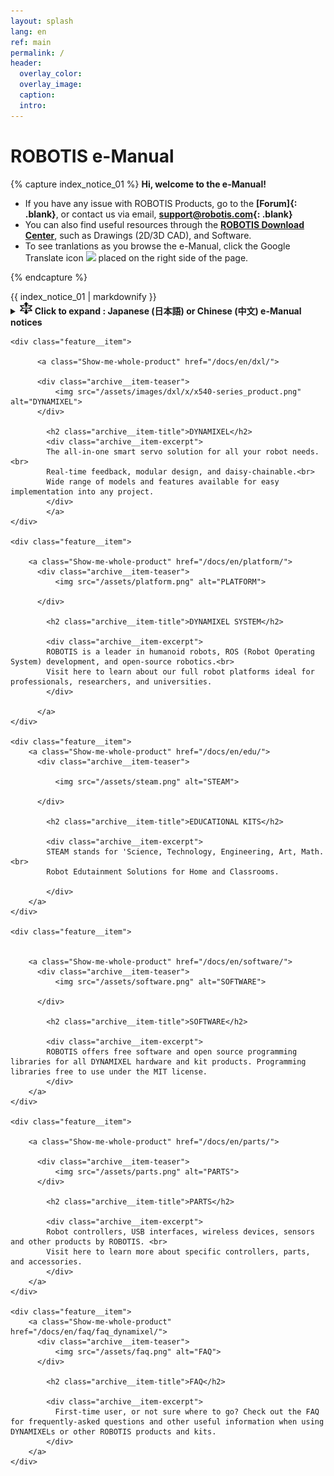 ```yaml
---
layout: splash
lang: en
ref: main
permalink: /
header:
  overlay_color:
  overlay_image:
  caption:
  intro:
---
```


# ROBOTIS e-Manual

{% capture index_notice_01 %}
**Hi, welcome to the e-Manual!**

- If you have any issue with ROBOTIS Products, go to the **[Forum]{: .blank}**, or contact us via email, **[support@robotis.com](mailto:support@robotis.com){: .blank}**
- You can also find useful resources through the **[ROBOTIS Download Center]**, such as Drawings (2D/3D CAD), and Software.
- To see tranlations as you browse the e-Manual, click the Google Translate icon <img src="/assets/images/icon_google.png"> placed on the right side of the page.

[https://community.robotis.us/]: https://community.robotis.us/
[robotis download center]: http://en.robotis.com/service/downloadcenter.php

{% endcapture %}

<div class="notice--success">{{ index_notice_01 | markdownify }}</div>

<details>
<summary><img src="/assets/images/icon_unfold.png" alt="Click Here" width="20" height="20">
<b>Click to expand : Japanese (日本語) or Chinese (中文) e-Manual notices</b>
</summary> 
<ul>
  <li> 日本語e-manualは現時点で編集されていません。 英語版ページをご参照下さい。</li>
  <li> 目前, 还没有中文版. 请使用提供的Google翻译器 <img src="/assets/images/icon_google.png">. </li>
  <li> 中文用户 (DREAM, STEM, MINI等产品) 请参考中文手册.</li>
  <li> <a href="/docs/en/popup/dream1-2_example_cn/" class="popup">DREAM Lv2 下载示例文件</a> </li>
  <li> <a href="/docs/en/popup/dream1-3_example_cn/" class="popup">DREAM Lv3 下载示例文件]</a> </li>
  <li> <a href="/docs/en/popup/dream1-4_example_cn/" class="popup">DREAM Lv4 下载示例文件</a> </li>
  <li> <a href="/docs/en/popup/mini_example_cn/" class="popup">MINI 下载</a> </li>
</ul>
</details>

<div class="feature__wrapper">

    <div class="feature__item">

          <a class="Show-me-whole-product" href="/docs/en/dxl/">

          <div class="archive__item-teaser">
              <img src="/assets/images/dxl/x/x540-series_product.png" alt="DYNAMIXEL">
          </div>

            <h2 class="archive__item-title">DYNAMIXEL</h2>
            <div class="archive__item-excerpt">
            The all-in-one smart servo solution for all your robot needs.<br>
            Real-time feedback, modular design, and daisy-chainable.<br>
            Wide range of models and features available for easy implementation into any project.
            </div>
            </a>
    </div>

    <div class="feature__item">

        <a class="Show-me-whole-product" href="/docs/en/platform/">
          <div class="archive__item-teaser">
              <img src="/assets/platform.png" alt="PLATFORM">

          </div>

            <h2 class="archive__item-title">DYNAMIXEL SYSTEM</h2>

            <div class="archive__item-excerpt">
            ROBOTIS is a leader in humanoid robots, ROS (Robot Operating System) development, and open-source robotics.<br>
            Visit here to learn about our full robot platforms ideal for professionals, researchers, and universities.
            </div>

          </a>
    </div>

    <div class="feature__item">
        <a class="Show-me-whole-product" href="/docs/en/edu/">
          <div class="archive__item-teaser">

              <img src="/assets/steam.png" alt="STEAM">

          </div>

            <h2 class="archive__item-title">EDUCATIONAL KITS</h2>

            <div class="archive__item-excerpt">
            STEAM stands for 'Science, Technology, Engineering, Art, Math.<br>
            Robot Edutainment Solutions for Home and Classrooms.

            </div>
        </a>
    </div>

    <div class="feature__item">


        <a class="Show-me-whole-product" href="/docs/en/software/">
          <div class="archive__item-teaser">
              <img src="/assets/software.png" alt="SOFTWARE">

          </div>

            <h2 class="archive__item-title">SOFTWARE</h2>

            <div class="archive__item-excerpt">
            ROBOTIS offers free software and open source programming libraries for all DYNAMIXEL hardware and kit products. Programming libraries free to use under the MIT license.
            </div>
        </a>
    </div>

    <div class="feature__item">

        <a class="Show-me-whole-product" href="/docs/en/parts/">

          <div class="archive__item-teaser">
              <img src="/assets/parts.png" alt="PARTS">
          </div>

            <h2 class="archive__item-title">PARTS</h2>

            <div class="archive__item-excerpt">
            Robot controllers, USB interfaces, wireless devices, sensors and other products by ROBOTIS. <br>
            Visit here to learn more about specific controllers, parts, and accessories.
            </div>
        </a>
    </div>

    <div class="feature__item">
        <a class="Show-me-whole-product" href="/docs/en/faq/faq_dynamixel/">
          <div class="archive__item-teaser">
              <img src="/assets/faq.png" alt="FAQ">
          </div>

            <h2 class="archive__item-title">FAQ</h2>

            <div class="archive__item-excerpt">
              First-time user, or not sure where to go? Check out the FAQ for frequently-asked questions and other useful information when using DYNAMIXELs or other ROBOTIS products and kits.
            </div>
        </a>
    </div>

</div>
